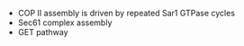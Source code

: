 - COP II assembly is driven by repeated Sar1 GTPase cycles 
- Sec61 complex assembly 
- GET pathway 